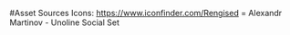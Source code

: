 #Asset Sources
    Icons:
        https://www.iconfinder.com/Rengised = Alexandr Martinov - Unoline Social Set